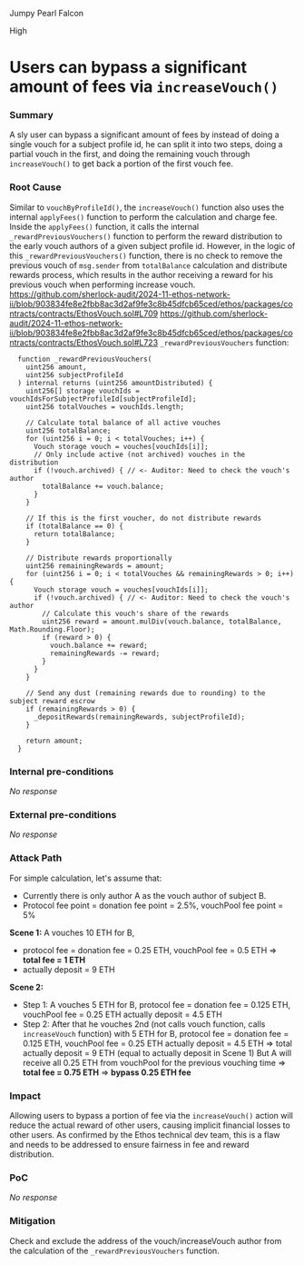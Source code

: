 Jumpy Pearl Falcon

High

# Users can bypass a significant amount of fees via `increaseVouch()`

### Summary

A sly user can bypass a significant amount of fees by instead of doing a single vouch for a subject profile id, he can split it into two steps, doing a partial vouch in the first, and doing the remaining vouch through `increaseVouch()` to get back a portion of the first vouch fee.

### Root Cause

Similar to `vouchByProfileId()`, the `increaseVouch()` function also uses the internal `applyFees()` function to perform the calculation and charge fee. Inside the `applyFees()` function, it calls the internal `_rewardPreviousVouchers()` function to perform the reward distribution to the early vouch authors of a given subject profile id. However, in the logic of this `_rewardPreviousVouchers()` function, there is no check to remove the previous vouch of `msg.sender` from `totalBalance` calculation and distribute rewards process, which results in the author receiving a reward for his previous vouch when performing increase vouch.
https://github.com/sherlock-audit/2024-11-ethos-network-ii/blob/903834fe8e2fbb8ac3d2af9fe3c8b45dfcb65ced/ethos/packages/contracts/contracts/EthosVouch.sol#L709
https://github.com/sherlock-audit/2024-11-ethos-network-ii/blob/903834fe8e2fbb8ac3d2af9fe3c8b45dfcb65ced/ethos/packages/contracts/contracts/EthosVouch.sol#L723
`_rewardPreviousVouchers` function:
```solidity
  function _rewardPreviousVouchers(
    uint256 amount,
    uint256 subjectProfileId
  ) internal returns (uint256 amountDistributed) {
    uint256[] storage vouchIds = vouchIdsForSubjectProfileId[subjectProfileId];
    uint256 totalVouches = vouchIds.length;

    // Calculate total balance of all active vouches
    uint256 totalBalance;
    for (uint256 i = 0; i < totalVouches; i++) {
      Vouch storage vouch = vouches[vouchIds[i]];
      // Only include active (not archived) vouches in the distribution
      if (!vouch.archived) { // <- Auditor: Need to check the vouch's author
        totalBalance += vouch.balance;
      }
    }

    // If this is the first voucher, do not distribute rewards
    if (totalBalance == 0) {
      return totalBalance;
    }

    // Distribute rewards proportionally
    uint256 remainingRewards = amount;
    for (uint256 i = 0; i < totalVouches && remainingRewards > 0; i++) {
      Vouch storage vouch = vouches[vouchIds[i]];
      if (!vouch.archived) { // <- Auditor: Need to check the vouch's author
        // Calculate this vouch's share of the rewards
        uint256 reward = amount.mulDiv(vouch.balance, totalBalance, Math.Rounding.Floor);
        if (reward > 0) {
          vouch.balance += reward;
          remainingRewards -= reward;
        }
      }
    }

    // Send any dust (remaining rewards due to rounding) to the subject reward escrow
    if (remainingRewards > 0) {
      _depositRewards(remainingRewards, subjectProfileId);
    }

    return amount;
  }
```

### Internal pre-conditions

_No response_

### External pre-conditions

_No response_

### Attack Path

For simple calculation, let's assume that:
- Currently there is only author A as the vouch author of subject B.
- Protocol fee point = donation fee point = 2.5%, vouchPool fee point = 5%

**Scene 1:** A vouches 10 ETH for B, 
- protocol fee = donation fee = 0.25 ETH, vouchPool fee = 0.5 ETH => **total fee = 1 ETH**
- actually deposit = 9 ETH

**Scene 2:**
- Step 1: A vouches 5 ETH for B, 
protocol fee = donation fee = 0.125 ETH, vouchPool fee = 0.25 ETH 
actually deposit = 4.5 ETH
- Step 2: After that he vouches 2nd (not calls vouch function, calls `increaseVouch` function) with 5 ETH for B, 
protocol fee = donation fee = 0.125 ETH, vouchPool fee = 0.25 ETH 
actually deposit = 4.5 ETH => total actually deposit = 9 ETH (equal to actually deposit in Scene 1)
But A will receive all 0.25 ETH from vouchPool for the previous vouching time  => **total fee = 0.75 ETH** => **bypass 0.25 ETH fee**

### Impact

Allowing users to bypass a portion of fee via the `increaseVouch()` action will reduce the actual reward of other users, causing implicit financial losses to other users. As confirmed by the Ethos technical dev team, this is a flaw and needs to be addressed to ensure fairness in fee and reward distribution.

### PoC

_No response_

### Mitigation

Check and exclude the address of the vouch/increaseVouch author from the calculation of the `_rewardPreviousVouchers` function.